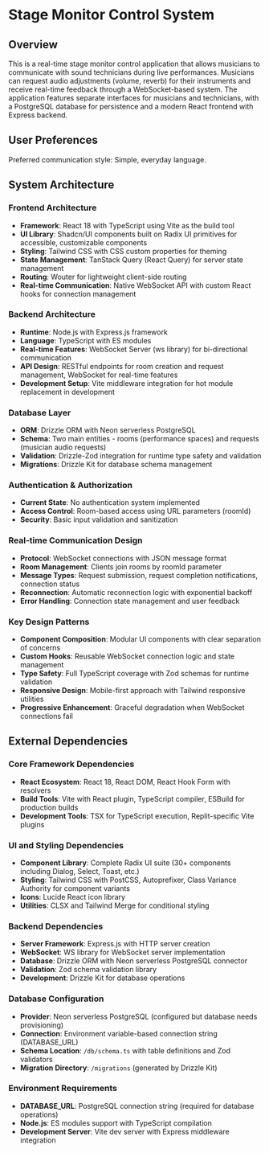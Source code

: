 # Stage Monitor Control System

## Overview

This is a real-time stage monitor control application that allows musicians to communicate with sound technicians during live performances. Musicians can request audio adjustments (volume, reverb) for their instruments and receive real-time feedback through a WebSocket-based system. The application features separate interfaces for musicians and technicians, with a PostgreSQL database for persistence and a modern React frontend with Express backend.

## User Preferences

Preferred communication style: Simple, everyday language.

## System Architecture

### Frontend Architecture
- **Framework**: React 18 with TypeScript using Vite as the build tool
- **UI Library**: Shadcn/UI components built on Radix UI primitives for accessible, customizable components
- **Styling**: Tailwind CSS with CSS custom properties for theming
- **State Management**: TanStack Query (React Query) for server state management
- **Routing**: Wouter for lightweight client-side routing
- **Real-time Communication**: Native WebSocket API with custom React hooks for connection management

### Backend Architecture
- **Runtime**: Node.js with Express.js framework
- **Language**: TypeScript with ES modules
- **Real-time Features**: WebSocket Server (ws library) for bi-directional communication
- **API Design**: RESTful endpoints for room creation and request management, WebSocket for real-time features
- **Development Setup**: Vite middleware integration for hot module replacement in development

### Database Layer
- **ORM**: Drizzle ORM with Neon serverless PostgreSQL
- **Schema**: Two main entities - rooms (performance spaces) and requests (musician audio requests)
- **Validation**: Drizzle-Zod integration for runtime type safety and validation
- **Migrations**: Drizzle Kit for database schema management

### Authentication & Authorization
- **Current State**: No authentication system implemented
- **Access Control**: Room-based access using URL parameters (roomId)
- **Security**: Basic input validation and sanitization

### Real-time Communication Design
- **Protocol**: WebSocket connections with JSON message format
- **Room Management**: Clients join rooms by roomId parameter
- **Message Types**: Request submission, request completion notifications, connection status
- **Reconnection**: Automatic reconnection logic with exponential backoff
- **Error Handling**: Connection state management and user feedback

### Key Design Patterns
- **Component Composition**: Modular UI components with clear separation of concerns
- **Custom Hooks**: Reusable WebSocket connection logic and state management
- **Type Safety**: Full TypeScript coverage with Zod schemas for runtime validation
- **Responsive Design**: Mobile-first approach with Tailwind responsive utilities
- **Progressive Enhancement**: Graceful degradation when WebSocket connections fail

## External Dependencies

### Core Framework Dependencies
- **React Ecosystem**: React 18, React DOM, React Hook Form with resolvers
- **Build Tools**: Vite with React plugin, TypeScript compiler, ESBuild for production builds
- **Development Tools**: TSX for TypeScript execution, Replit-specific Vite plugins

### UI and Styling Dependencies
- **Component Library**: Complete Radix UI suite (30+ components including Dialog, Select, Toast, etc.)
- **Styling**: Tailwind CSS with PostCSS, Autoprefixer, Class Variance Authority for component variants
- **Icons**: Lucide React icon library
- **Utilities**: CLSX and Tailwind Merge for conditional styling

### Backend Dependencies
- **Server Framework**: Express.js with HTTP server creation
- **WebSocket**: WS library for WebSocket server implementation
- **Database**: Drizzle ORM with Neon serverless PostgreSQL connector
- **Validation**: Zod schema validation library
- **Development**: Drizzle Kit for database operations

### Database Configuration
- **Provider**: Neon serverless PostgreSQL (configured but database needs provisioning)
- **Connection**: Environment variable-based connection string (DATABASE_URL)
- **Schema Location**: `/db/schema.ts` with table definitions and Zod validators
- **Migration Directory**: `/migrations` (generated by Drizzle Kit)

### Environment Requirements
- **DATABASE_URL**: PostgreSQL connection string (required for database operations)
- **Node.js**: ES modules support with TypeScript compilation
- **Development Server**: Vite dev server with Express middleware integration